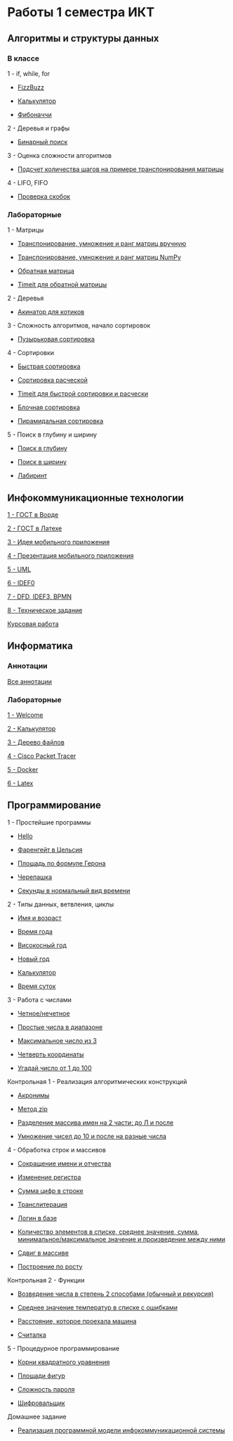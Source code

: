 # Работы 1 семестра ИКТ

## Алгоритмы и структуры данных

### В классе

1 - if, while, for

- [FizzBuzz](https://github.com/VeraKasianenko/ITMO_ICT/blob/main/1_term/Algoritms/class/class_1/FizzBuzz_t_1.py)

- [Калькулятор](https://github.com/VeraKasianenko/ITMO_ICT/blob/main/1_term/Algoritms/class/class_1/calc_t_0.py)

- [Фибоначчи](https://github.com/VeraKasianenko/ITMO_ICT/blob/main/1_term/Algoritms/class/class_1/fib_t_0.py)

2 - Деревья и графы

- [Бинарный поиск](https://github.com/VeraKasianenko/ITMO_ICT/blob/main/1_term/Algoritms/class/class_2/binary_t_1.py)

3 - Оценка сложности алгоритмов

- [Подсчет количества шагов на примере транспонирования матрицы](https://github.com/VeraKasianenko/ITMO_ICT/blob/main/1_term/Algoritms/class/class_3/3_1.py)

4 - LIFO, FIFO

- [Проверка скобок](https://github.com/VeraKasianenko/ITMO_ICT/blob/main/1_term/Algoritms/class/class_4/1.py)

### Лабораторные

1 - Матрицы

- [Транспонирование, умножение и ранг матриц вручную](https://github.com/VeraKasianenko/ITMO_ICT/blob/main/1_term/Algoritms/labs/lab_1/matrix_t_2.py)

- [Транспонирование, умножение и ранг матриц NumPy](https://github.com/VeraKasianenko/ITMO_ICT/blob/main/1_term/Algoritms/labs/lab_1/matrix_t_3.py)

- [Обратная матрица](https://github.com/VeraKasianenko/ITMO_ICT/blob/main/1_term/Algoritms/labs/lab_1/matrix_t_4.py)

- [Timeit для обратной матрицы](https://github.com/VeraKasianenko/ITMO_ICT/blob/main/1_term/Algoritms/labs/lab_1/time_t_4.py)

2 - Деревья

- [Акинатор для котиков](https://github.com/VeraKasianenko/ITMO_ICT_1_term/tree/main/Algoritms/labs/lab_2)

3 - Сложность алгоритмов, начало сортировок

- [Пузырьковая сортировка](https://github.com/VeraKasianenko/ITMO_ICT/blob/main/1_term/Algoritms/labs/lab_3/puzir.py)

4 - Сортировки

- [Быстрая сортировка](https://github.com/VeraKasianenko/ITMO_ICT/blob/main/1_term/Algoritms/labs/lab_4/soort.py)

- [Сортировка расческой](https://github.com/VeraKasianenko/ITMO_ICT/blob/main/1_term/Algoritms/labs/lab_4/sortt.py)

- [Timeit для быстрой сортировки и расчески](https://github.com/VeraKasianenko/ITMO_ICT/blob/main/1_term/Algoritms/labs/lab_4/1.2.py)

- [Блочная сортировка](https://github.com/VeraKasianenko/ITMO_ICT/blob/main/1_term/Algoritms/labs/lab_4/2.1.py)

- [Пирамидальная сортировка](https://github.com/VeraKasianenko/ITMO_ICT/blob/main/1_term/Algoritms/labs/lab_4/2.2.py)

5 - Поиск в глубину и ширину

- [Поиск в глубину](https://github.com/VeraKasianenko/ITMO_ICT/blob/main/1_term/Algoritms/labs/lab_5/2.1.py)

- [Поиск в ширину](https://github.com/VeraKasianenko/ITMO_ICT/blob/main/1_term/Algoritms/labs/lab_5/2.2.py)

- [Лабиринт](https://github.com/VeraKasianenko/ITMO_ICT/blob/main/1_term/Algoritms/labs/lab_5/3.py)

## Инфокоммуникационные технологии

[1 - ГОСТ в Ворде](https://github.com/VeraKasianenko/ITMO_ICT_1_term/tree/main/ICT/PR1)

[2 - ГОСТ в Латехе](https://github.com/VeraKasianenko/ITMO_ICT_1_term/tree/main/ICT/PR2)

[3 - Идея мобильного приложения](https://github.com/VeraKasianenko/ITMO_ICT_1_term/tree/main/ICT/PR3)

[4 - Презентация мобильного приложения](https://github.com/VeraKasianenko/ITMO_ICT_1_term/tree/main/ICT/PR4)

[5 - UML](https://github.com/VeraKasianenko/ITMO_ICT_1_term/tree/main/ICT/PR5)

[6 - IDEF0](https://github.com/VeraKasianenko/ITMO_ICT_1_term/tree/main/ICT/PR6)

[7 - DFD, IDEF3, BPMN](https://github.com/VeraKasianenko/ITMO_ICT_1_term/tree/main/ICT/PR7)

[8 - Техническое задание](https://github.com/VeraKasianenko/ITMO_ICT_1_term/tree/main/ICT/PR8)

[Курсовая работа](https://github.com/VeraKasianenko/ITMO_ICT_1_term/tree/main/ICT/KR)

## Информатика

### Аннотации

[Все аннотации](https://github.com/VeraKasianenko/ITMO_ICT_1_term/tree/main/Informatic/annotations)

### Лабораторные

[1 - Welcome](https://github.com/VeraKasianenko/ITMO_ICT/blob/main/1_term/Informatic/labs/1_lab/1_lab.bash)

[2 - Калькулятор](https://github.com/VeraKasianenko/ITMO_ICT/blob/main/1_term/Informatic/labs/2_lab/2_lab.bash)

[3 - Дерево файлов](https://github.com/VeraKasianenko/ITMO_ICT/blob/main/1_term/Informatic/labs/3_lab/3_lab.bash)

[4 - Cisco Packet Tracer](https://github.com/VeraKasianenko/ITMO_ICT_1_term/tree/main/Informatic/labs/4_lab)

[5 - Docker](https://github.com/VeraKasianenko/ITMO_ICT_1_term/tree/main/Informatic/labs/5_lab/web_server)

[6 - Latex](https://github.com/VeraKasianenko/ITMO_ICT_1_term/tree/main/Informatic/labs/6_lab)

## Программирование

1 - Простейшие программы

- [Hello](https://github.com/VeraKasianenko/ITMO_ICT/blob/main/1_term/Programming/prog_1/hello%20-%201.py)

- [Фаренгейт в Цельсия](https://github.com/VeraKasianenko/ITMO_ICT/blob/main/1_term/Programming/prog_1/temperature%20-%202.py)

- [Площадь по формуле Герона](https://github.com/VeraKasianenko/ITMO_ICT/blob/main/1_term/Programming/prog_1/geron%20-%203.py)

- [Черепашка](https://github.com/VeraKasianenko/ITMO_ICT/blob/main/1_term/Programming/prog_1/cherepaha%20-%204.2.py)

- [Секунды в нормальный вид времени](https://github.com/VeraKasianenko/ITMO_ICT/blob/main/1_term/Programming/prog_1/sec%20-%205.py)

2 - Типы данных, ветвления, циклы

- [Имя и возраст](https://github.com/VeraKasianenko/ITMO_ICT/blob/main/1_term/Programming/prog_2/name%20and%20age%20-1.py)

- [Время года](https://github.com/VeraKasianenko/ITMO_ICT/blob/main/1_term/Programming/prog_2/season%20-%202.py)

- [Високосный год](https://github.com/VeraKasianenko/ITMO_ICT/blob/main/1_term/Programming/prog_2/visok%20god%20-%203.py)

- [Новый год](https://github.com/VeraKasianenko/ITMO_ICT/blob/main/1_term/Programming/prog_2/new%20year%20-%204.py)

- [Калькулятор](https://github.com/VeraKasianenko/ITMO_ICT/blob/main/1_term/Programming/prog_2/calc%20-%205.py)

- [Время суток](https://github.com/VeraKasianenko/ITMO_ICT/blob/main/1_term/Programming/prog_2/morning%20-%206.py)

3 - Работа с числами

- [Четное/нечетное](https://github.com/VeraKasianenko/ITMO_ICT/blob/main/1_term/Programming/prog_3/chet_nechet%20-%201.py)

- [Простые числа в диапазоне](https://github.com/VeraKasianenko/ITMO_ICT/blob/main/1_term/Programming/prog_3/simple%20-%202.py)

- [Максимальное число из 3](https://github.com/VeraKasianenko/ITMO_ICT/blob/main/1_term/Programming/prog_3/max%20-%203.py)

- [Четверть координаты](https://github.com/VeraKasianenko/ITMO_ICT/blob/main/1_term/Programming/prog_3/koord%20-%204.py)

- [Угадай число от 1 до 100](https://github.com/VeraKasianenko/ITMO_ICT/blob/main/1_term/Programming/prog_3/ugad%20-%205.py)

Контрольная 1 - Реализация алгоритмических конструкций

- [Акронимы](https://github.com/VeraKasianenko/ITMO_ICT/blob/main/1_term/Programming/prog_kr1/akron%20-%201.py)

- [Метод zip](https://github.com/VeraKasianenko/ITMO_ICT/blob/main/1_term/Programming/prog_kr1/zip%20-%202.py)

- [Разделение массива имен на 2 части: до Л и после](https://github.com/VeraKasianenko/ITMO_ICT/blob/main/1_term/Programming/prog_kr1/imena%20-%203.py)

- [Умножение чисел до 10 и после на разные числа](https://github.com/VeraKasianenko/ITMO_ICT/blob/main/1_term/Programming/prog_kr1/koef%20-%204.py)

4 - Обработка строк и массивов

- [Сокращение имени и отчества](https://github.com/VeraKasianenko/ITMO_ICT/blob/main/1_term/Programming/prog_4/fio%20-%201.py)

- [Изменение регистра](https://github.com/VeraKasianenko/ITMO_ICT/blob/main/1_term/Programming/prog_4/register%20-%202.py)

- [Сумма цифр в строке](https://github.com/VeraKasianenko/ITMO_ICT/blob/main/1_term/Programming/prog_4/linesum%20-%203.py)

- [Транслитерация](https://github.com/VeraKasianenko/ITMO_ICT/blob/main/1_term/Programming/prog_4/translit%20-%204.py)

- [Логин в базе](https://github.com/VeraKasianenko/ITMO_ICT/blob/main/1_term/Programming/prog_4/login%20-%205.py)

- [Количество элементов в списке, среднее значение, сумма, минимальное/максимальное значение и произведение между ними](https://github.com/VeraKasianenko/ITMO_ICT/blob/main/1_term/Programming/prog_4/kolvospisok%20-%206.py)

- [Сдвиг в массиве](https://github.com/VeraKasianenko/ITMO_ICT/blob/main/1_term/Programming/prog_4/sdvig%20-%207.2.py)

- [Построение по росту](https://github.com/VeraKasianenko/ITMO_ICT/blob/main/1_term/Programming/prog_4/rost%20-%208.py)

Контрольная 2 - Функции

- [Возведение числа в степень 2 способами (обычный и рекурсия)](https://github.com/VeraKasianenko/ITMO_ICT/blob/main/1_term/Programming/prog_kr2/step%20-%201.py)

- [Среднее значение температур в списке с ошибками](https://github.com/VeraKasianenko/ITMO_ICT/blob/main/1_term/Programming/prog_kr2/temp%20-%202.py)

- [Расстояние, которое проехала машина](https://github.com/VeraKasianenko/ITMO_ICT/blob/main/1_term/Programming/prog_kr2/rast%20-%203.py)

- [Считалка](https://github.com/VeraKasianenko/ITMO_ICT/blob/main/1_term/Programming/prog_kr2/counting%20-%204.py)

5 - Процедурное программирование

- [Корни квадратного уравнения](https://github.com/VeraKasianenko/ITMO_ICT/blob/main/1_term/Programming/prog_5/korni%20-%201.py)

- [Площади фигур](https://github.com/VeraKasianenko/ITMO_ICT/blob/main/1_term/Programming/prog_5/square%20-%202.py)

- [Сложность пароля](https://github.com/VeraKasianenko/ITMO_ICT/blob/main/1_term/Programming/prog_5/hardpass%20-%203.py)

- [Шифровальщик](https://github.com/VeraKasianenko/ITMO_ICT/blob/main/1_term/Programming/prog_5/shifr%20-%204.py)

Домашнее задание

- [Реализация программной модели инфокоммуникационной системы](https://github.com/VeraKasianenko/ITMO_ICT_1_term/tree/main/Programming/prog_dz)
